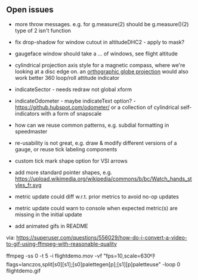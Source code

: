 ## Open issues

- more throw messages. e.g. for g.measure(2) should be g.measure()(2) type of 2 isn't function

- fix drop-shadow for window cutout in altitudeDHC2 - apply to mask?

- gaugeface window should take a ... of windows, see flight altitude

- cylindrical projection axis style for a magnetic compass, where we're looking at a disc edge on.
  an [orthographic globe projection](https://github.com/d3/d3-geo#geoOrthographic)
  would also work better 360 loop/roll attitude indicator

- indicateSector - needs redraw not global xform

- indicateOdometer - maybe indicateText option? - https://github.hubspot.com/odometer/
  or a collection of cylindrical self-indicators with a form of snapscale

- how can we reuse common patterns, e.g. subdial formatting in speedmaster

- re-usability is not great, e.g. draw & modify different versions of a gauge, or reuse tick labeling components

- custom tick mark shape option for VSI arrows

- add more standard pointer shapes, e.g. https://upload.wikimedia.org/wikipedia/commons/b/bc/Watch_hands_styles_fr.svg

- metric update could diff w.r.t. prior metrics to avoid no-op updates

- metric update could warn to console when expected metric(s) are missing in the initial update

- add animated gifs in README

via: https://superuser.com/questions/556029/how-do-i-convert-a-video-to-gif-using-ffmpeg-with-reasonable-quality

ffmpeg -ss 0 -t 5 -i flightdemo.mov -vf "fps=10,scale=630:-1:flags=lanczos,split[s0][s1];[s0]palettegen[p];[s1][p]paletteuse" -loop 0 flightdemo.gif


